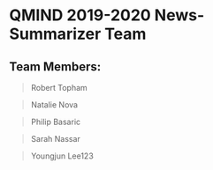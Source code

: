 # QMIND 2019-2020 News-Summarizer Team

## Team Members: 

>Robert Topham

>Natalie Nova

>Philip Basaric

>Sarah Nassar

>Youngjun Lee123
